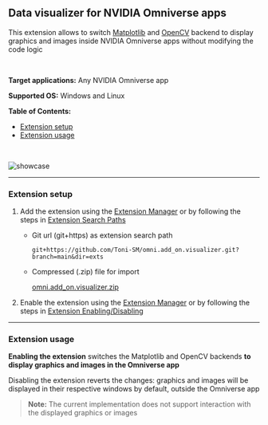 ## Data visualizer for NVIDIA Omniverse apps

This extension allows to switch [Matplotlib](https://matplotlib.org/) and [OpenCV](https://docs.opencv.org/) backend to display graphics and images inside NVIDIA Omniverse apps without modifying the code logic

<br>

**Target applications:** Any NVIDIA Omniverse app

**Supported OS:** Windows and Linux 

**Table of Contents:**

- [Extension setup](#setup)
- [Extension usage](#usage)

<br>

![showcase](https://user-images.githubusercontent.com/22400377/160294178-9b463c7c-bcef-4748-94c1-ecc3467c1e62.png)

<hr>

<a name="setup"></a>
### Extension setup

1. Add the extension using the [Extension Manager](https://docs.omniverse.nvidia.com/prod_extensions/prod_extensions/ext_extension-manager.html) or by following the steps in [Extension Search Paths](https://docs.omniverse.nvidia.com/py/kit/docs/guide/extensions.html#extension-search-paths)

    * Git url (git+https) as extension search path
    
        ```
        git+https://github.com/Toni-SM/omni.add_on.visualizer.git?branch=main&dir=exts
        ```

    * Compressed (.zip) file for import

        [omni.add_on.visualizer.zip](https://github.com/Toni-SM/omni.add_on.visualizer/releases)

2. Enable the extension using the [Extension Manager](https://docs.omniverse.nvidia.com/prod_extensions/prod_extensions/ext_extension-manager.html) or by following the steps in [Extension Enabling/Disabling](https://docs.omniverse.nvidia.com/py/kit/docs/guide/extensions.html#extension-enabling-disabling)

<hr>

<a name="usage"></a>
### Extension usage

**Enabling the extension** switches the Matplotlib and OpenCV backends **to display graphics and images in the Omniverse app**

Disabling the extension reverts the changes: graphics and images will be displayed in their respective windows by default, outside the Omniverse app

> **Note:** The current implementation does not support interaction with the displayed graphics or images
